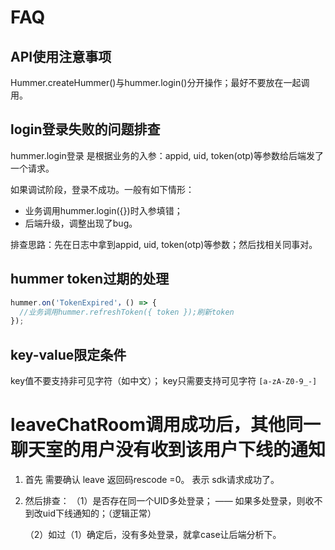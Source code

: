 # FAQ

## API使用注意事项

Hummer.createHummer()与hummer.login()分开操作；最好不要放在一起调用。

## login登录失败的问题排查
hummer.login登录 是根据业务的入参：appid, uid, token(otp)等参数给后端发了一个请求。

如果调试阶段，登录不成功。一般有如下情形：
* 业务调用hummer.login({})时入参填错；
* 后端升级，调整出现了bug。

排查思路：先在日志中拿到appid, uid, token(otp)等参数；然后找相关同事对。

## hummer token过期的处理

```javascript
hummer.on('TokenExpired'，() => {
  //业务调用hummer.refreshToken({ token });刷新token
});
```

## key-value限定条件
key值不要支持非可见字符（如中文）； key只需要支持可见字符
`[a-zA-Z0-9_-]`

# leaveChatRoom调用成功后，其他同一聊天室的用户没有收到该用户下线的通知

1. 首先 需要确认 leave 返回码rescode =0。 表示 sdk请求成功了。 

1. 然后排查：
    （1）是否存在同一个UID多处登录；
        —— 如果多处登录，则收不到改uid下线通知的；（逻辑正常）

    （2）如过（1）确定后，没有多处登录，就拿case让后端分析下。